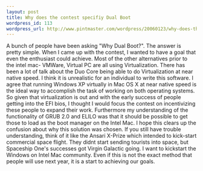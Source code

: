 ```yaml
--- 
layout: post
title: Why does the contest specifiy Dual Boot
wordpress_id: 113
wordpress_url: http://www.pintmaster.com/wordpress/20060123/why-does-the-contest-specifiy-dual-boot/
---
```

A bunch of people have been asking "Why Dual Boot?". The answer is pretty simple. When I came up with the contest, I wanted to have a goal that even the enthusiast could achieve. Most of the other alternatives prior to the intel mac- VMWare, Virtual PC are all using Virtualization. There has been a lot of talk about the Duo Core being able to do Virtualization at near native speed. I think it is unrealistic for an individual to write this software. I agree that running Windows XP virtually in Mac OS X at near native speed is the ideal way to accomplish the task of working on both operating systems. So given that virtualization is out and with the early success of people getting into the EFI bios, I thought I would focus the contest on incentivizing these people to expand their work. Furthermore my understanding of the functionality of GRUB 2.0 and ELILO was that it should be possible to get those to load as the boot manager on the Intel Mac.
I hope this clears up the confusion about why this solution was chosen. If you still have trouble understanding, think of it like the Ansari X-Prize which intended to kick-start commercial space flight. They didnt start sending tourists into space, but Spaceship One's successes got Virgin Galactic going. I want to kickstart the Windows on Intel Mac community. Even if this is not the exact method that people will use next year, it is a start to achieving our goals.
